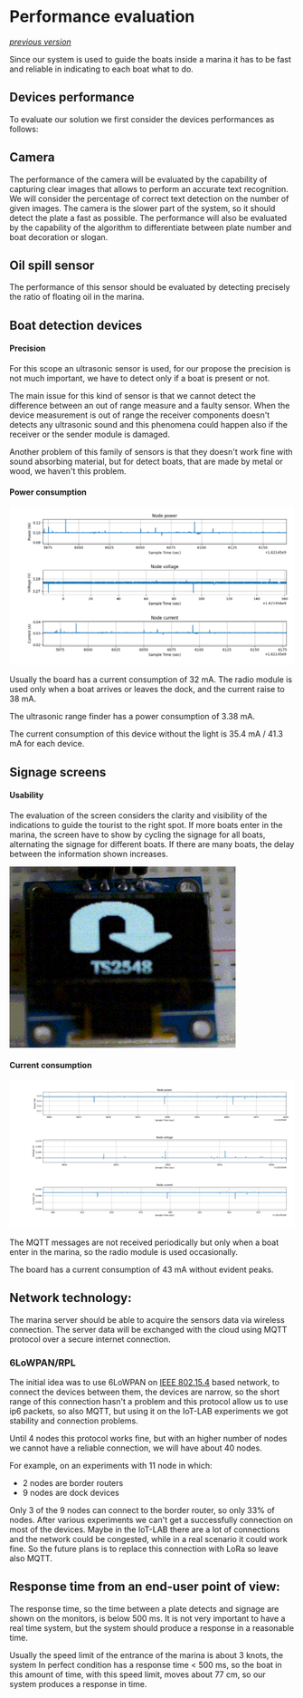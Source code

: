 # Performance evaluation

*[previous version](https://github.com/kernel-machine/IoTGroupProject/tree/first_assignment/Evaluation.md)*

Since our system is used to guide the boats inside a marina it has to be fast and reliable in indicating to each boat what to do.

## Devices performance

To evaluate our solution we first consider the devices performances as follows:

## Camera

The performance of the camera will be evaluated by the capability of capturing clear images that allows to perform an accurate text recognition. We will consider the percentage of correct text detection on the number of given images. The camera is the slower part of the system, so it should detect the plate a fast as possible. The performance will also be evaluated by the capability of the algorithm to differentiate between plate number and boat decoration or slogan.

## Oil spill sensor

 The performance of this sensor should be evaluated by detecting precisely the ratio of floating oil in the marina.

## Boat detection devices

#### Precision

For this scope an ultrasonic sensor is used, for our propose the precision is not much important, we have to detect only if a boat is present or not.

The main issue for this kind of sensor is that we cannot detect the difference between an out of range measure and a faulty sensor.
When the device measurement is out of range the receiver components doesn't detects any ultrasonic sound and this phenomena could happen also if the receiver or the sender module is damaged.

Another problem of this family of sensors is that they doesn't work fine with sound absorbing material, but for detect boats, that are made by metal or wood, we haven't this problem. 

#### Power consumption

![Dock device power consumption graph](resources/images/DockDeviceConsumption.png)

Usually the board has a current consumption of 32 mA.
The radio module is used only when a boat arrives or leaves the dock, and the current raise to 38 mA.

The ultrasonic range finder has a power consumption of 3.38 mA.

The current consumption of this device without the light is 35.4 mA / 41.3 mA for each device.

## Signage screens

#### Usability

The evaluation of the screen considers the clarity and visibility of the indications to guide the tourist to the right spot.
If more boats enter in the marina, the screen have to show by cycling the signage for all boats, alternating the signage for different boats. If there are many boats, the delay between the information shown increases.

![Screen GIF](resources/images/screen.gif)

#### Current consumption

![Monitor device power consumption graph](resources/images/MonitorPowerConsumption.png)

The MQTT messages are not received periodically but only when a boat enter in the marina, so the radio module is used occasionally.

The board has a current consumption of 43 mA without evident peaks.

## Network technology:

The marina server should be able to acquire the sensors data via wireless connection. The server data will be exchanged with the cloud using MQTT protocol over a secure internet connection.

### 6LoWPAN/RPL

The initial idea was to use 6LoWPAN on [IEEE 802.15.4](https://en.wikipedia.org/wiki/IEEE_802.15.4) based network, to connect the devices between them, the devices are narrow, so the short range of this connection hasn't a problem and this protocol allow us to use ip6 packets, so also MQTT, but using it on the IoT-LAB experiments we got stability and connection problems.

Until 4 nodes this protocol works fine, but with an higher number of nodes we cannot have a reliable connection, we will have about 40 nodes.

For example, on an experiments with 11 node in which:

- 2 nodes are border routers
- 9 nodes are dock devices

Only 3 of the 9 nodes can connect to the border router, so only 33% of nodes. After various experiments we can't get a successfully connection on most of the devices.
Maybe in the IoT-LAB there are a lot of connections and the network could be congested, while in a real scenario it could work fine.
So the future plans is to replace this connection with LoRa so leave also MQTT.

## Response time from an end-user point of view: 

The response time, so the time between a plate detects and signage are shown on the monitors, is below 500 ms. It is not very important to have a real time system, but the system should produce a response in a reasonable time.

Usually the speed limit of the entrance of the marina is about 3 knots, the system In perfect condition has a response time < 500 ms, so the boat in this amount of time, with this speed limit, moves about 77 cm, so our system produces a response in time.

